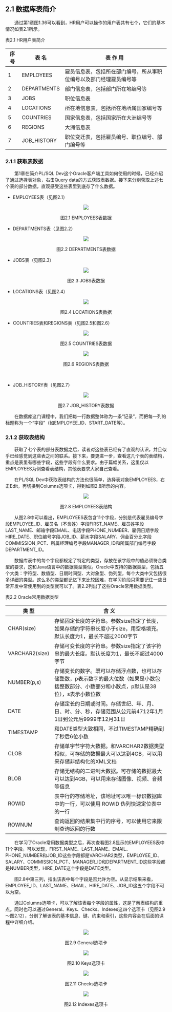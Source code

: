 ## 2.1  数据库表简介

 

&emsp;&emsp;通过第1章图1.36可以看到，HR用户可以操作的用户表共有七个，它们的基本情况如表2.1所示。

表2.1  HR用户表简介

| 序    号 | 表    名    | 表  作  用                                                   |
| -------- | ----------- | ------------------------------------------------------------ |
| 1        | EMPLOYEES   | 雇员信息表，包括所在部门编号，所从事职位编号以及部门经理雇员编号等 |
| 2        | DEPARTMENTS | 部门信息表，包括部门所在地编号等                             |
| 3        | JOBS        | 职位信息表                                                   |
| 4        | LOCATIONS   | 所在地信息表，包括所在地所属国家编号等                       |
| 5        | COUNTRIES   | 国家信息表，包括国家所在大洲编号等                           |
| 6        | REGIONS     | 大洲信息表                                                   |
| 7        | JOB_HISTORY | 职位变迁表，包括雇员编号、职位编号、部门编号等               |

### 2.1.1  获取表数据  

&emsp;&emsp;第1章在简介PL/SQL Dev这个Oracle客户端工具如何使用的时候，已经介绍了通过选择表对象，右击Query data的方式获取表数据。接下来分别获取上述七个表的部分数据，直观感受这些表里到底存了什么数据。

- EMPLOYEES表（见图2.1）



<p align="center"><img src="../../img/d2z/tu2.1.png" /></p>  
<p align="center">图2.1  EMPLOYEES表数据</p>  



- DEPARTMENTS表（见图2.2）



<p align="center"><img src="../../img/d2z/tu2.2.png" /></p>  
<p align="center">图2.2  DEPARTMENTS表数据</p>  



- JOBS表（见图2.3）



<p align="center"><img src="../../img/d2z/tu2.3.png" /></p>  
<p align="center">图2.3  JOBS表数据</p>  



- LOCATIONS表（见图2.4）



<p align="center"><img src="../../img/d2z/tu2.4.png" /></p>  
<p align="center">图2.4  LOCATIONS表数据</p>  



- COUNTRIES表和REGIONS表（见图2.5和图2.6）



<p align="center"><img src="../../img/d2z/tu2.5.png" /></p>  
<p align="center"> 图2.5  COUNTRIES表数据 </p>  


<p align="center"><img src="../../img/d2z/tu2.6.png" /></p>  
<p align="center">图2.6  REGIONS表数据</p>  

​                               

- JOB_HISTORY表（见图2.7）



<p align="center"><img src="../../img/d2z/tu2.7.png" /></p>  
<p align="center">图2.7  JOB_HISTORY表数据</p>  



&emsp;&emsp;在数据库这门课程中，我们把每一行数据整体称为一条“记录”，而把每一列的标题称为一个“字段”（如EMPLOYEE_ID、START_DATE等）。

### 2.1.2  获取表结构  

&emsp;&emsp;获取了七个表的部分表数据之后，读者对这些表已经有了直观的认识，并且似乎已经感觉到这些表之间的联系。接下来，要更进一步，查看这几个表的表结构，重点是表里有哪些字段，这些字段有什么要求。由于篇幅关系，这里仅以EMPLOYEES为例查看表结构，其他表要求大家自己查看。

&emsp;&emsp;在PL/SQL Dev中获取表结构的方法也很简单，选择表对象EMPLOYEES，右击Edit，再切换到Columns选项卡，得到如图2.8所示的内容。



<p align="center"><img src="../../img/d2z/tu2.8.png" /></p>  
<p align="center">图2.8  EMPLOYEES表结构</p>  



&emsp;&emsp;从图2.8中可以看出，EMPLOYEES表包含11个字段，分别是代表雇员编号字段EMPLOYEE_ID、雇员名（不含姓）字段FIRST_NAME、雇员姓字段LAST_NAME、邮箱字段EMAIL、电话字段PHONE_NUMBER、雇佣日期字段HIRE_DATE、职位编号字段JOB_ID、薪水字段SALARY、佣金百分比字段COMMISSION_PCT、所属经理编号字段MANAGER_ID和所属部门编号字段DEPARTMENT_ID。

&emsp;&emsp;数据库表中的每个字段都规定了特定的类型，存放在该字段中的值必须符合类型的要求，这和Java语言中的数据类型类似。Oracle中支持的数据类型，包括五个大类：字符型、数值型、日期时间型、大对象型、伪列型，每个大类中又包括很多详细的类型。这么多的类型都记忆下来比较困难，在学习阶段只需要记住一些日常开发中常使用到的类型就可以了。表2.2列出了这些Oracle常用数据类型。

表2.2  Oracle常用数据类型

| 类    型       | 含    义                                                     |
| -------------- | ------------------------------------------------------------ |
| CHAR(size)     | 存储固定长度的字符串。参数size指定了长度，如果存储的字符串长度小于size，用空格填充。默认长度为1，最长不超过2000字节 |
| VARCHAR2(size) | 存储可变长度的字符串。参数size指定了该字符串的最大长度。默认长度为1，最长不超过4000字节 |
| NUMBER(p,s)    | 存储变长的数字。既可以存储浮点数，也可以存储整数，p表示数字的最大位数（如果是小数包括整数部分、小数部分和小数点，p默认是38位），s表示小数位数 |
| DATE           | 存储定长的日期或时间。存储世纪、年、月、日、时、分、秒，存储范围从公元前4712年1月1日到公元后9999年12月31日 |
| TIMESTAMP      | 和DATE类型大致相同，不过TIMESTAMP精确到了秒后6位小数         |
| CLOB           | 存储单字节字符大数据。和VARCHAR2数据类型相似，可存储的数据最大可以达到4GB，可以用来存储非结构化的XML文档 |
| BLOB           | 存储无结构的二进制大数据。可存储的数据最大可以达到4GB，可以用来存储图像、视频、音频等信息 |
| ROWID          | 表中行的存储地址，该地址可以唯一标识数据库中的一行，可以使用 ROWID 伪列快速定位表中的一行 |
| ROWNUM         | 查询返回的结果集中行的序号，可以使用它来限制查询返回的行数   |

 

&emsp;&emsp;在学习了Oracle常用数据类型之后，再次查看图2.8显示的EMPLOYEES表中11个字段。可以发现，FIRST_NAME、LAST_NAME、EMAIL、PHONE_NUMBER和JOB_ID这些字段都是VARCHAR2类型，EMPLOYEE_ID、SALARY、COMMISSION_PCT、MANAGER_ID和DEPARTMENT_ID这些字段都是NUMBER类型，HIRE_DATE这个字段是DATE类型。

&emsp;&emsp;图2.8中第三列，指出该表中每个字段是否允许为空。从显示结果来看，EMPLOYEE_ID、LAST_NAME、EMAIL、HIRE_DATE、JOB_ID这五个字段不可以为空。

&emsp;&emsp;通过Columns选项卡，可以了解该表每个字段的属性，这是了解表结构的重点。同时也可以通过General、Keys、Checks、Indexes这四个选项卡（见图2.9～图2.12），分别了解该表的基本信息、键、约束和索引，这些内容会在后面的课程中详细介绍。




<p align="center"><img src="../../img/d2z/tu2.9.png" /></p>  
<p align="center">图2.9  General选项卡</p>  






<p align="center"><img src="../../img/d2z/tu2.10.png" /></p>  
<p align="center">图2.10  Keys选项卡</p>  






<p align="center"><img src="../../img/d2z/tu2.11.png" /></p>  
<p align="center">图2.11  Checks选项卡</p>  






<p align="center"><img src="../../img/d2z/tu2.12.png" /></p>  
<p align="center">图2.12  Indexes选项卡</p>  






